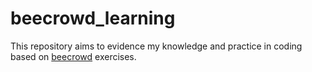 # beecrowd_learning

This repository aims to evidence my knowledge and practice in coding based on [beecrowd](https://beecrowd.com) exercises.
